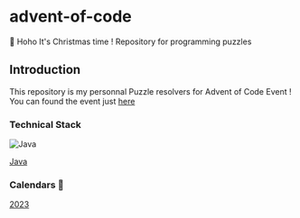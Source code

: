 # advent-of-code
🎅 Hoho It's Christmas time ! Repository for programming puzzles

## Introduction
This repository is my personnal Puzzle resolvers for Advent of Code Event !
You can found the event just [here](https://adventofcode.com/)

### Technical Stack

![Java](https://img.shields.io/badge/java-%23ED8B00.svg?style=for-the-badge&logo=openjdk&logoColor=white)

[Java](https://openjdk.org/projects/jdk/17/)

### Calendars 📅

[2023](/2023)

